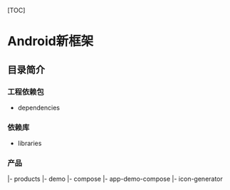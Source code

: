 [TOC]

# Android新框架

## 目录简介

### 工程依赖包

- dependencies

### 依赖库

- libraries

### 产品

|- products
  |- demo
    |- compose
      |- app-demo-compose
  |- icon-generator

